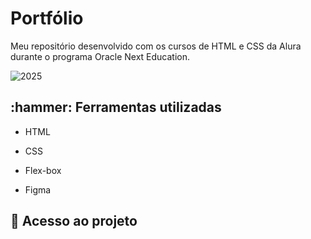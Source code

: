 # Portfólio 
Meu repositório desenvolvido com os cursos de HTML e CSS da Alura durante o programa Oracle Next Education.

![2025](https://github.com/user-attachments/assets/420d7b45-b47c-43ab-be57-96dd51e7be48)

<h2>:hammer: Ferramentas utilizadas </h2>

* HTML

* CSS

* Flex-box
  
* Figma

<h2> 📁 Acesso ao projeto </h2>

